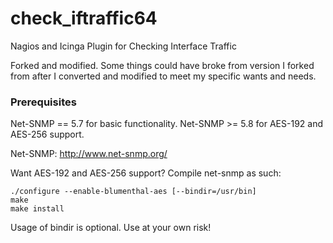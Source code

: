 # check_iftraffic64
Nagios and Icinga Plugin for Checking Interface Traffic

Forked and modified.  Some things could have broke from version I forked from after I converted and modified to meet my specific wants and needs.

### Prerequisites

Net-SNMP == 5.7 for basic functionality.
Net-SNMP >= 5.8 for AES-192 and AES-256 support.

Net-SNMP: http://www.net-snmp.org/

Want AES-192 and AES-256 support?  Compile net-snmp as such:

```
./configure --enable-blumenthal-aes [--bindir=/usr/bin]
make
make install
```

Usage of bindir is optional.  Use at your own risk!
